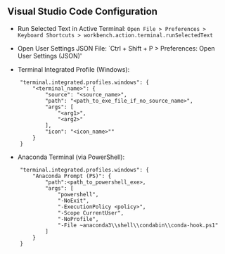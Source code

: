 ## Visual Studio Code Configuration

- Run Selected Text in Active Terminal: 
`Open File > Preferences > Keyboard Shortcuts > workbench.action.terminal.runSelectedText`

- Open User Settings JSON File:
`Ctrl + Shift + P > Preferences: Open User Settings (JSON)'

- Terminal Integrated Profile (Windows):
```
	"terminal.integrated.profiles.windows": {
		"<terminal_name>": {
			"source": "<source_name>",
			"path": "<path_to_exe_file_if_no_source_name>",
			"args": [
				"<arg1>",
				"<arg2>"
			],
			"icon": "<icon_name>""
		}
	}
```

- Anaconda Terminal (via PowerShell):
```
	"terminal.integrated.profiles.windows": {
        "Anaconda Prompt (PS)": {
            "path":<path_to_powershell_exe>,
            "args": [
                "powershell",
                "-NoExit",
                "-ExecutionPolicy <policy>",
                "-Scope CurrentUser",
                "-NoProfile",
                "-File ~anaconda3\\shell\\condabin\\conda-hook.ps1"
            ]
        }
	}
```
